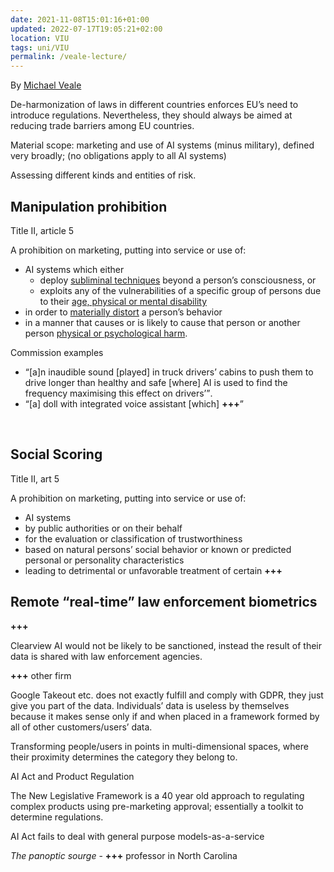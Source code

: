 ```yaml
---
date: 2021-11-08T15:01:16+01:00
updated: 2022-07-17T19:05:21+02:00
location: VIU
tags: uni/VIU
permalink: /veale-lecture/
---
```

By [Michael Veale](https://michae.lv 'Michael Veale’s personal website')

De-harmonization of laws in different countries enforces EU’s need to introduce regulations. Nevertheless, they should always be aimed at reducing trade barriers among EU countries.

Material scope: marketing and use of AI systems (minus military), defined very broadly; (no obligations apply to all AI systems)

Assessing different kinds and entities of risk.

## Manipulation prohibition

Title II, article 5

A prohibition on marketing, putting into service or use of:
- AI systems which either
	- deploy <u>subliminal techniques</u> beyond a person’s consciousness, or
	- exploits any of the vulnerabilities of a specific group of persons due to their <u>age, physical or mental disability</u>
- in order to <u>materially distort</u> a person’s behavior
- in a manner that causes or is likely to cause that person or another person <u>physical or psychological harm</u>.

Commission examples

- <q>[a]n inaudible sound [played] in truck drivers’ cabins to push them to drive longer than healthy and safe [where] AI is used to find the frequency maximising this effect on drivers’</q>.
- <q>[a] doll with integrated voice assistant [which] <strong class='missing'>+++</strong></q>

<br>

## Social Scoring

Title II, art 5

A prohibition on marketing, putting into service or use of:
- AI systems
- by public authorities or on their behalf
- for the evaluation or classification of trustworthiness
- based on natural persons’ social behavior or known or predicted personal or personality characteristics
- leading to detrimental or unfavorable treatment of certain <strong class='missing'>+++</strong>

## Remote “real-time” law enforcement biometrics

<strong class='missing'>+++</strong>

Clearview AI would not be likely to be sanctioned, instead the result of their data is shared with law enforcement agencies.

<strong class='missing'>+++</strong> other firm

Google Takeout etc. does not exactly fulfill and comply with GDPR, they just give you part of the data. Individuals’ data is useless by themselves because it makes sense only if and when placed in a framework formed by all of other customers/users’ data.

Transforming people/users in points in multi-dimensional spaces, where their proximity determines the category they belong to.

AI Act and Product Regulation

The New Legislative Framework is a 40 year old approach to regulating complex products using pre-marketing approval; essentially a toolkit to determine regulations.

AI Act fails to deal with general purpose models-as-a-service

<cite>The panoptic sourge</cite> - <strong class='missing'>+++</strong> professor in North Carolina
